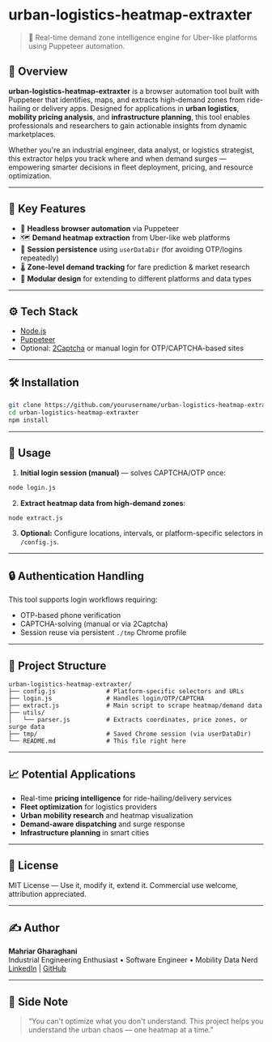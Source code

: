 # urban-logistics-heatmap-extraxter

> 🚦 Real-time demand zone intelligence engine for Uber-like platforms using Puppeteer automation.

## 🧭 Overview

**urban-logistics-heatmap-extraxter** is a browser automation tool built with Puppeteer that identifies, maps, and extracts high-demand zones from ride-hailing or delivery apps. Designed for applications in **urban logistics**, **mobility pricing analysis**, and **infrastructure planning**, this tool enables professionals and researchers to gain actionable insights from dynamic marketplaces.

Whether you're an industrial engineer, data analyst, or logistics strategist, this extractor helps you track where and when demand surges — empowering smarter decisions in fleet deployment, pricing, and resource optimization.

---

## 📌 Key Features

- 🧠 **Headless browser automation** via Puppeteer  
- 🗺️ **Demand heatmap extraction** from Uber-like web platforms  
- 💼 **Session persistence** using `userDataDir` (for avoiding OTP/logins repeatedly)  
- 🌡️ **Zone-level demand tracking** for fare prediction & market research  
- 🧪 **Modular design** for extending to different platforms and data types  

---

## ⚙️ Tech Stack

- [Node.js](https://nodejs.org/)
- [Puppeteer](https://pptr.dev/)
- Optional: [2Captcha](https://2captcha.com/) or manual login for OTP/CAPTCHA-based sites

---

## 🛠️ Installation

```bash
git clone https://github.com/yourusername/urban-logistics-heatmap-extraxter.git
cd urban-logistics-heatmap-extraxter
npm install
```

---

## 🚀 Usage

1. **Initial login session (manual)** — solves CAPTCHA/OTP once:

```bash
node login.js
```

2. **Extract heatmap data from high-demand zones**:

```bash
node extract.js
```

3. **Optional:** Configure locations, intervals, or platform-specific selectors in `/config.js`.

---

## 🔒 Authentication Handling

This tool supports login workflows requiring:

- OTP-based phone verification  
- CAPTCHA-solving (manual or via 2Captcha)  
- Session reuse via persistent `./tmp` Chrome profile  

---

## 📂 Project Structure

```
urban-logistics-heatmap-extraxter/
├── config.js              # Platform-specific selectors and URLs
├── login.js               # Handles login/OTP/CAPTCHA
├── extract.js             # Main script to scrape heatmap/demand data
├── utils/
│   └── parser.js          # Extracts coordinates, price zones, or surge data
├── tmp/                   # Saved Chrome session (via userDataDir)
└── README.md              # This file right here
```

---

## 📈 Potential Applications

- Real-time **pricing intelligence** for ride-hailing/delivery services  
- **Fleet optimization** for logistics providers  
- **Urban mobility research** and heatmap visualization  
- **Demand-aware dispatching** and surge response  
- **Infrastructure planning** in smart cities  

---

## 📖 License

MIT License — Use it, modify it, extend it. Commercial use welcome, attribution appreciated.

---

## ✍️ Author

**Mahriar Gharaghani**  
Industrial Engineering Enthusiast • Software Engineer • Mobility Data Nerd  
[LinkedIn](https://linkedin.com/) | [GitHub](https://github.com/yourusername)

---

## 🧠 Side Note

> “You can't optimize what you don't understand. This project helps you understand the urban chaos — one heatmap at a time.”
